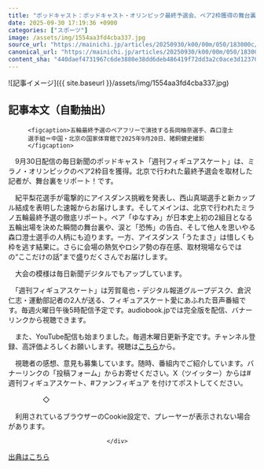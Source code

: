 ```yaml
---
title: "ポッドキャスト：ポッドキャスト・オリンピック最終予選会、ペア2枠獲得の舞台裏"
date: 2025-09-30 17:19:36 +0900
categories: ["スポーツ"]
image: /assets/img/1554aa3fd4cba337.jpg
source_url: "https://mainichi.jp/articles/20250930/k00/00m/050/183000c/"
canonical_url: "https://mainichi.jp/articles/20250930/k00/00m/050/183000c/"
content_sha: "440daef4731967c6de3880e38dd6deb486419f72dd3a2c0ace3d12370af732eb"
---
```


![記事イメージ]({{ site.baseurl }}/assets/img/1554aa3fd4cba337.jpg)

## 記事本文（自動抽出）
<div><section class="articledetail-body" id="articledetail-body">






<div class="articledetail-image-left">
  <figure>
    
    <figcaption>五輪最終予選のペアフリーで演技する長岡柚奈選手、森口澄士選手組＝中国・北京の国家体育館で2025年9月20日、猪飼健史撮影</figcaption>
    
  </figure>
</div>

<p>　9月30日配信の毎日新聞のポッドキャスト「週刊フィギュアスケート」は、ミラノ・オリンピックのペア2枠目を獲得。北京で行われた最終予選会を取材した記者が、舞台裏をリポート！です。</p>

<p>　紀平梨花選手が電撃的にアイスダンス挑戦を発表し、西山真瑚選手と新カップル結成を表明した速報からお届けします。そしてメインは、北京で行われたミラノ五輪最終予選の徹底リポート。ペア「ゆなすみ」が日本史上初の2組目となる五輪出場を決めた瞬間の舞台裏や、涙と「恐怖」の告白、そして他人を思いやる森口澄士選手の人柄にも迫ります。一方、アイスダンス「うたまさ」は惜しくも枠を逃す結果に。さらに会場の熱気やロシア勢の存在感、取材現場ならではの“ここだけの話”まで盛りだくさんでお届けします。</p>

	


<p>　大会の模様は毎日新聞デジタルでもアップしています。</p>

<p>　「週刊フィギュアスケート」は芳賀竜也・デジタル報道グループデスク、倉沢仁志・運動部記者の2人が送る、フィギュアスケート愛にあふれた音声番組です。毎週火曜日午後5時配信予定です。audiobook.jpでは完全版を配信、バナーリンクから視聴できます。</p>

<p>　また、YouTube配信も始まりました。毎週木曜日更新予定です。チャンネル登録、高評価よろしくお願いします。視聴は<a href="https://www.youtube.com/channel/UCYRFAe_lF0PyEyidrQwd58w">こちら</a>から。</p>

	


<p>　視聴者の感想、意見も募集しています。随時、番組内でご紹介しています。バナーリンクの「投稿フォーム」からお寄せください。X（ツイッター）からは#週刊フィギュアスケート、#ファンフィギュア を付けてポストしてください。</p>

<p>　　　　　◇</p>

<p>　利用されているブラウザーのCookie設定で、プレーヤーが表示されない場合があります。</p>


</section>






								</div>

[出典はこちら](https://mainichi.jp/articles/20250930/k00/00m/050/183000c/)
